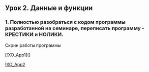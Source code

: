 ## Урок 2. Данные и функции

### 1. Полностью разобраться с кодом программы разработанной на семинаре, переписать программу - КРЕСТИКИ и НОЛИКИ.

Скрин работы программы

[!XO_App1](}

[!XO_App2]()
